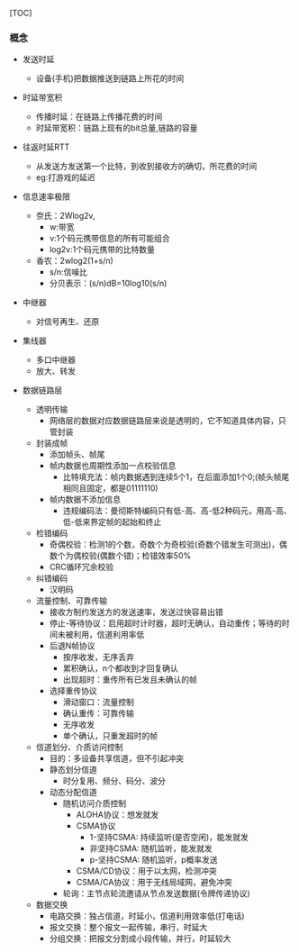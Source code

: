[TOC]
### 概念
- 发送时延
    - 设备(手机)把数据推送到链路上所花的时间
- 时延带宽积
    - 传播时延：在链路上传播花费的时间
    - 时延带宽积：链路上现有的bit总量,链路的容量

- 往返时延RTT
    - 从发送方发送第一个比特，到收到接收方的确切，所花费的时间
    - eg:打游戏的延迟

- 信息速率极限
    - 奈氏：2Wlog2v,
        - w:带宽
        - v:1个码元携带信息的所有可能组合
        - log2v:1个码元携带的比特数量
    - 香农：2wlog2(1+s/n)
        - s/n:信噪比
        - 分贝表示：(s/n)dB=10log10(s/n)

- 中继器
    - 对信号再生、还原

- 集线器
    - 多口中继器
    - 放大、转发

- 数据链路层
    - 透明传输
        - 网络层的数据对应数据链路层来说是透明的，它不知道具体内容，只管封装
    - 封装成帧
        - 添加帧头、帧尾
        - 帧内数据也周期性添加一点校验信息
            - 比特填充法：帧内数据遇到连续5个1，在后面添加1个0;(帧头帧尾相同且固定，都是01111110)
        - 帧内数据不添加信息
            - 违规编码法：曼彻斯特编码只有低-高、高-低2种码元，用高-高、低-低来界定帧的起始和终止
    - 检错编码
        - 奇偶校验：检测1的个数，奇数个为奇校验(奇数个错发生可测出)，偶数个为偶校验(偶数个错)；检错效率50%
        - CRC循环冗余校验
    - 纠错编码
        - 汉明码
    - 流量控制、可靠传输
        - 接收方制约发送方的发送速率，发送过快容易出错
        - 停止-等待协议：启用超时计时器，超时无确认，自动重传；等待的时间未被利用，信道利用率低
        - 后退N帧协议
            - 按序收发，无序丢弃
            - 累积确认，n个都收到才回复确认
            - 出现超时：重传所有已发且未确认的帧
        - 选择重传协议
            - 滑动窗口：流量控制
            - 确认重传：可靠传输
            - 无序收发
            - 单个确认，只重发超时的帧
    - 信道划分、介质访问控制
        - 目的：多设备共享信道，但不引起冲突
        - 静态划分信道
            - 时分复用、频分、码分、波分
        - 动态分配信道
            - 随机访问介质控制
                - ALOHA协议：想发就发
                - CSMA协议
                    - 1-坚持CSMA: 持续监听(是否空闲)，能发就发
                    - 非坚持CSMA: 随机监听，能发就发
                    - p-坚持CSMA: 随机监听，p概率发送
                - CSMA/CD协议：用于以太网，检测冲突
                - CSMA/CA协议：用于无线局域网，避免冲突
            - 轮询：主节点轮流邀请从节点发送数据(令牌传递协议)
    - 数据交换
        - 电路交换：独占信道，时延小，信道利用效率低(打电话)
        - 报文交换：整个报文一起传输，串行，时延大
        - 分组交换：把报文分割成小段传输，并行，时延较大